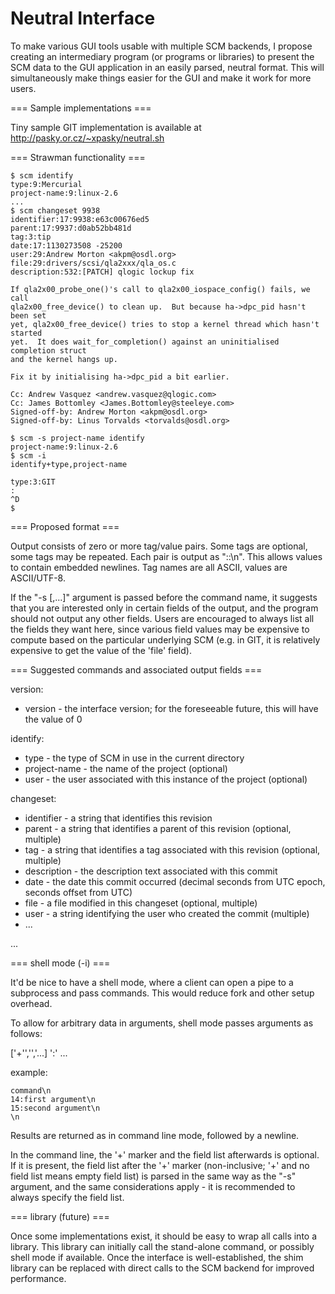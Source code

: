 # Neutral Interface

To make various GUI tools usable with multiple SCM backends, 
I propose creating an intermediary program (or programs or libraries) to present the 
SCM data to the GUI application in an easily parsed, neutral format.
This will simultaneously make things easier for the GUI and make it work for more users.

=== Sample implementations ===

Tiny sample GIT implementation is available at
http://pasky.or.cz/~xpasky/neutral.sh

=== Strawman functionality ===

```
$ scm identify
type:9:Mercurial
project-name:9:linux-2.6
...
$ scm changeset 9938
identifier:17:9938:e63c00676ed5
parent:17:9937:d0ab52bb481d
tag:3:tip
date:17:1130273508 -25200
user:29:Andrew Morton <akpm@osdl.org>
file:29:drivers/scsi/qla2xxx/qla_os.c
description:532:[PATCH] qlogic lockup fix

If qla2x00_probe_one()'s call to qla2x00_iospace_config() fails, we call
qla2x00_free_device() to clean up.  But because ha->dpc_pid hasn't been set
yet, qla2x00_free_device() tries to stop a kernel thread which hasn't started
yet.  It does wait_for_completion() against an uninitialised completion struct
and the kernel hangs up.

Fix it by initialising ha->dpc_pid a bit earlier.

Cc: Andrew Vasquez <andrew.vasquez@qlogic.com>
Cc: James Bottomley <James.Bottomley@steeleye.com>
Signed-off-by: Andrew Morton <akpm@osdl.org>
Signed-off-by: Linus Torvalds <torvalds@osdl.org>

$ scm -s project-name identify
project-name:9:linux-2.6
$ scm -i
identify+type,project-name

type:3:GIT
:
^D
$ 
```

=== Proposed format ===

Output consists of zero or more tag/value pairs. Some tags are optional, some tags may be repeated.
Each pair is output as "<tag>:<value length>:<value>\n". This allows values to contain embedded newlines.
Tag names are all ASCII, values are ASCII/UTF-8.

If the "-s <field>[,<field>...]" argument is passed before the command name,
it suggests that you are interested only in certain fields of the output,
and the program should not output any other fields. Users are encouraged to
always list all the fields they want here, since various field values may be
expensive to compute based on the particular underlying SCM (e.g. in
GIT, it is relatively expensive to get the value of the 'file' field).

=== Suggested commands and associated output fields ===

version:

 * version - the interface version; for the foreseeable future, this will have the value of 0

identify:

 * type - the type of SCM in use in the current directory
 * project-name - the name of the project (optional)
 * user - the user associated with this instance of the project (optional)

changeset:

 * identifier - a string that identifies this revision
 * parent - a string that identifies a parent of this revision (optional, multiple)
 * tag - a string that identifies a tag associated with this revision (optional, multiple)
 * description - the description text associated with this commit
 * date - the date this commit occurred (decimal seconds from UTC epoch, seconds offset from UTC)
 * file - a file modified in this changeset (optional, multiple)
 * user - a string identifying the user who created the commit (multiple)
 * ...

 ...

=== shell mode (-i) ===

It'd be nice to have a shell mode, where a client can open a pipe to a subprocess and pass commands.
This would reduce fork and other setup overhead. 

To allow for arbitrary data in arguments, shell mode passes arguments as follows:

<command>['+'<field>','<field>','...]<newline>
<argument length>':'<argument><newline>
...
<newline>

example:

```
command\n
14:first argument\n
15:second argument\n
\n
```

Results are returned as in command line mode, followed by a newline.

In the command line, the '+' marker and the field list afterwards is optional.
If it is present, the field list after the '+' marker (non-inclusive; '+' and
no field list means empty field list) is parsed in the same way as the "-s"
argument, and the same considerations apply - it is recommended to always
specify the field list.

=== library (future) ===

Once some implementations exist, it should be easy to wrap all calls into a library. This library can initially call the stand-alone command, or possibly shell mode if available. Once the interface is well-established, the shim library can be replaced with direct calls to the SCM backend for improved performance.
